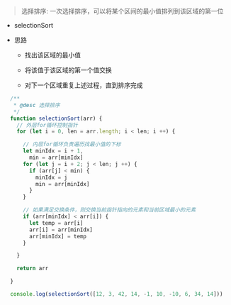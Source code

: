 > 选择排序: 一次选择排序，可以将某个区间的最小值排列到该区域的第一位

- selectionSort

- 思路

  - 找出该区域的最小值

  - 将该值于该区域的第一个值交换

  - 对下一个区域重复上述过程，直到排序完成

```js
  /**
   * @desc 选择排序
   */
  function selectionSort(arr) {
    // 外层for循环控制指针
    for (let i = 0, len = arr.length; i < len; i ++) {

      // 内层for循环负责遍历找最小值的下标
      let minIdx = i + 1,
        min = arr[minIdx]
      for (let j = i + 2; j < len; j ++) {
        if (arr[j] < min) {
          minIdx = j
          min = arr[minIdx]
        }
      }

      // 如果满足交换条件，则交换当前指针指向的元素和当前区域最小的元素
      if (arr[minIdx] < arr[i]) {
        let temp = arr[i]
        arr[i] = arr[minIdx]
        arr[minIdx] = temp
      }

    }

    return arr

  }

  console.log(selectionSort([12, 3, 42, 14, -1, 10, -10, 6, 34, 14]))
```
